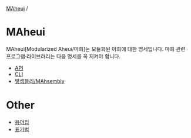 [MAheui](./README.md) /

# MAheui
MAheui\[Modularized Aheui/마희\]는 모듈화된 아희에 대한 명세입니다.
마희 관련 프로그램·라이브러리는 다음 명세를 꼭 지켜야 합니다.

 * [API](./api/README.md)
 * [CLI](./cli/README.md)
 * [맣셈블리/MAhsembly](./mahsembly/README.md)

# Other

 * [용어집](./Glossaries.md/)
 * [표기법](./Notations.md/)
